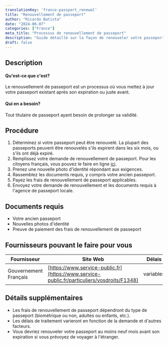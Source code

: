 ```yaml
---
translationKey: 'france-passport_renewal'
title: "Renouvellement de passeport"
author: "Ricardo Batista"
date: "2024-06-07"
categories: ["France"]
meta_title: "Processus de renouvellement de passeport"
description: "Guide détaillé sur la façon de renouveler votre passeport."
draft: false
---
```


## Description
#### Qu'est-ce que c'est?
Le renouvellement de passeport est un processus où vous mettez à jour votre passeport existant après son expiration ou juste avant.

#### Qui en a besoin?
Tout titulaire de passeport ayant besoin de prolonger sa validité.

## Procédure
1. Déterminez si votre passeport peut être renouvelé. La plupart des passeports peuvent être renouvelés s'ils expirent dans les six mois, ou s'ils ont déjà expiré.
2. Remplissez votre demande de renouvellement de passeport. Pour les citoyens français, vous pouvez le faire en ligne [ici](https://www.service-public.fr/particuliers/vosdroits/F1348).
3. Prenez une nouvelle photo d'identité répondant aux exigences.
4. Rassemblez les documents requis, y compris votre ancien passeport.
5. Payez les frais de renouvellement de passeport applicables.
6. Envoyez votre demande de renouvellement et les documents requis à l'agence de passeport locale.

## Documents requis
- Votre ancien passeport
- Nouvelles photos d'identité
- Preuve de paiement des frais de renouvellement de passeport

## Fournisseurs pouvant le faire pour vous

| Fournisseur        |     Site Web     |     Délais    |       Coût      |
| --------------- | --------------- |  :-------------: | :-------------: |
| Gouvernement Français     |  [https://www.service-public.fr](https://www.service-public.fr/particuliers/vosdroits/F1348)      |      variables      |        variables       |

## Détails supplémentaires
- Les frais de renouvellement de passeport dépendront du type de passeport (biométrique ou non, adultes ou enfants, etc.).
- Les délais de traitement varieront en fonction de la demande et d'autres facteurs.
- Vous devriez renouveler votre passeport au moins neuf mois avant son expiration si vous prévoyez de voyager à l'étranger.
